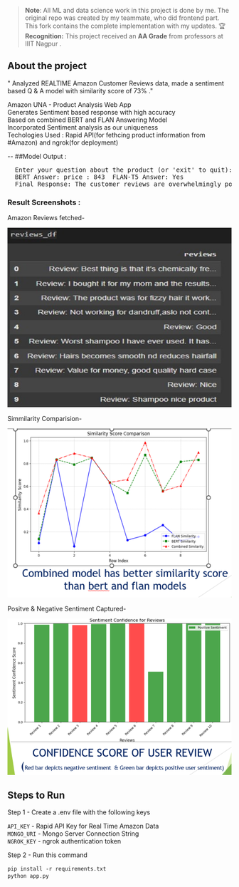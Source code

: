 > **Note**: All ML and data science work in this project is done by me. The original repo was created by my teammate, who did frontend part.
> This fork contains the complete implementation with my updates.
>   🏆 **Recognition:** This project received an **AA Grade** from professors at IIIT Nagpur  .
## About the project
" Analyzed REALTIME  Amazon Customer Reviews data, made a sentiment based Q & A model with similarity score of 73% ."

Amazon UNA - Product Analysis Web App\
Generates Sentiment based response with high accuracy\
Based on combined BERT and FLAN Answering Model\
Incorporated Sentiment analysis as our uniqueness\
Techologies Used : Rapid API(for fethcing product information from #Amazon) and ngrok(for deployment)

--
##Model Output :
<pre>  Enter your question about the product (or 'exit' to quit): Is it worth buying?
  BERT Answer: price : 843  FLAN-T5 Answer: Yes 
  Final Response: The customer reviews are overwhelmingly positive, highlighting the product's strengths. price : 843 / Yes Additionally, many customers believe this product is a great value for the price.  </pre>
### Result Screenshots :


Amazon Reviews fetched-


![Amazon Reviews fetched](images/Extracted_reviews.jpg)


Simmilarity Comparision-


![Screenshot 1](images/una1.png) 


Positve & Negative Sentiment Captured-


![Screenshot 2](images/una2.png)

## Steps to Run

Step 1 - Create a .env file with the following keys

`API_KEY` - Rapid API Key for Real Time Amazon Data\
`MONGO_URI` - Mongo Server Connection String\
`NGROK_KEY` - ngrok authentication token

Step 2 - Run this command

```
pip install -r requirements.txt
python app.py
```

